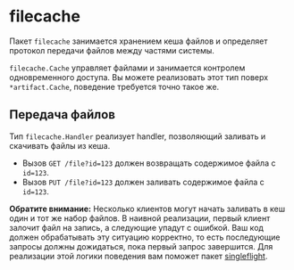 # filecache

Пакет `filecache` занимается хранением кеша файлов и определяет протокол передачи файлов между частями системы.

`filecache.Cache` управляет файлами и занимается контролем одновременного доступа. Вы можете реализовать этот
тип поверх `*artifact.Cache`, поведение требуется точно такое же.

## Передача файлов

Тип `filecache.Handler` реализует handler, позволяющий заливать и скачивать файлы из кеша.

- Вызов `GET /file?id=123` должен возвращать содержимое файла с `id=123`.
- Вызов `PUT /file?id=123` должен заливать содержимое файла с `id=123`.

**Обратите внимание:** Несколько клиентов могут начать заливать в кеш один и тот же набор файлов. В наивной реализации,
первый клиент залочит файл на запись, а следующие упадут с ошибкой. Ваш код должен обрабатывать эту ситуацию корректно,
то есть последующие запросы должны дожидаться, пока первый запрос завершится. Для реализации этой логики 
поведения вам поможет пакет [singleflight](https://godoc.org/golang.org/x/sync/singleflight).
